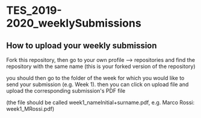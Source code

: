 # TES_2019-2020_weeklySubmissions


## How to upload your weekly submission 

Fork this repository, then go to your own profile --> repositories and find the repository with the same name (this is your forked version of the repository)

you should then go to the folder of the week for which you would like to send your submission (e.g. Week 1). then you can click on upload file and upload the corresponding submission's PDF file 

(the file should be called week1_nameInitial+surname.pdf, e.g. Marco Rossi: week1_MRossi.pdf) 
